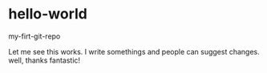 # hello-world
my-firt-git-repo

Let me see this works. I write somethings and people can suggest changes. well, thanks fantastic!
